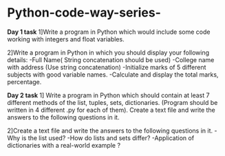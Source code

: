# Python-code-way-series-

**Day 1 task**
1]Write a program in Python which would include some code working with integers and float variables.

2]Write a program in Python in which you should display your following details:
  -Full Name( String concatenation should be used)
  -College name with address (Use string concatenation)
  -Initialize marks of  5 different subjects with good variable names.
  -Calculate and display the total marks, percentage.


**Day 2 task**
  1] Write a program in Python which should contain at least 7 different methods of the list, tuples, sets, dictionaries. (Program should be written in 4 different .py for each of them).
Create a text file and write the answers to the following questions in it. 

  2]Create a text file and write the answers to the following questions in it.
     -Why is the list used?
     -How do lists and sets differ?
     -Application of dictionaries with a real-world example ?
